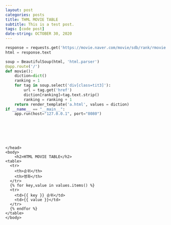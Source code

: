 ```yaml
---
layout: post
categories: posts
title: THML MOVIE TABLE
subtitle: This is a test post.
tags: [code post]
date-string: OCTOBER 30, 2020
---
```


```python
response = requests.get('https://movie.naver.com/movie/sdb/rank/rmovie.nhn')
html = response.text

soup = BeautifulSoup(html, 'html.parser')
@app.route('/')
def movie():
    diction=dict()
    ranking = 1
    for tag in soup.select('div[class=tit3]'):
        url = tag.get('href')
        diction[ranking]=tag.text.strip()
        ranking = ranking + 1
    return render_template('a.html', values = diction)
if __name__ == "__main__":
    app.run(host="127.0.0.1", port="8080")
```

<pre>
<html>
    <head>
    <style>
        table {
          font-family: arial, sans-serif;
          border-collapse: collapse;
          width: 100%;
        }
        td, th {
          border: 1px solid #dddddd;
          text-align: left;
          padding: 8px;
        }
        tr:nth-child(even) {
          background-color: #dddddd;
        }
    </style>
    </head>
    <body>
        <h2>HTML MOVIE TABLE</h2>
    <table>
      <tr>
        <th>순위</th>
        <th>영화</th>
      </tr>
      {% for key,value in values.items() %}
      <tr>
        <td>{{ key }} 순위</td>
        <td>{{ value }}</td>
      </tr>
      {% endfor %}
    </table>
    </body>
</html>
</pre>
